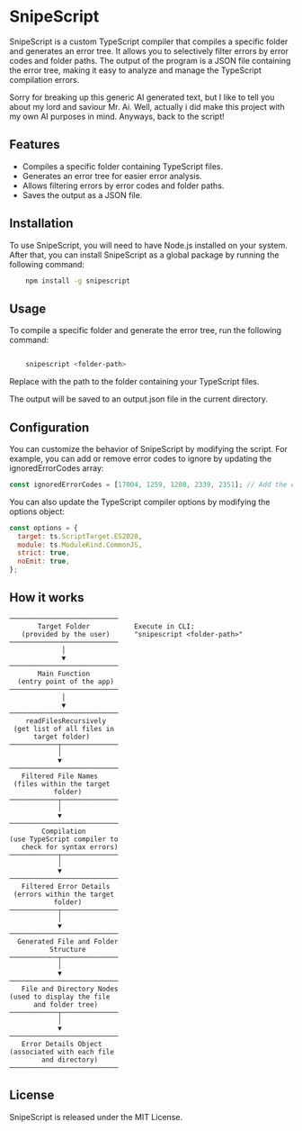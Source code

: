 # SnipeScript

SnipeScript is a custom TypeScript compiler that compiles a specific folder and generates an error tree. It allows you to selectively filter errors by error codes and folder paths. The output of the program is a JSON file containing the error tree, making it easy to analyze and manage the TypeScript compilation errors.

Sorry for breaking up this generic AI generated text, but I like to tell you about my lord and saviour Mr. Ai. Well, actually i did make this project with my own AI purposes in mind. Anyways, back to the script!

## Features

- Compiles a specific folder containing TypeScript files.
- Generates an error tree for easier error analysis.
- Allows filtering errors by error codes and folder paths.
- Saves the output as a JSON file.

## Installation

To use SnipeScript, you will need to have Node.js installed on your system. After that, you can install SnipeScript as a global package by running the following command:

```bash
    npm install -g snipescript
```

## Usage

To compile a specific folder and generate the error tree, run the following command:

```bash

    snipescript <folder-path>

```

Replace <folder-path> with the path to the folder containing your TypeScript files.

The output will be saved to an output.json file in the current directory.

## Configuration

You can customize the behavior of SnipeScript by modifying the script. For example, you can add or remove error codes to ignore by updating the ignoredErrorCodes array:

```javascript
const ignoredErrorCodes = [17004, 1259, 1208, 2339, 2351]; // Add the error codes you want to ignore
```

You can also update the TypeScript compiler options by modifying the options object:

```javascript
const options = {
  target: ts.ScriptTarget.ES2020,
  module: ts.ModuleKind.CommonJS,
  strict: true,
  noEmit: true,
};
```

## How it works

```
───────────────────────────
       Target Folder           Execute in CLI:
   (provided by the user)      "snipescript <folder-path>"
───────────────────────────
             │
             ▼
───────────────────────────
       Main Function
  (entry point of the app)
───────────────────────────
             │
             ▼
───────────────────────────
    readFilesRecursively
 (get list of all files in
      target folder)
────────────┬──────────────
            │
            ▼
───────────────────────────
   Filtered File Names
 (files within the target
           folder)
────────────┬──────────────
            │
            ▼
───────────────────────────
        Compilation
(use TypeScript compiler to
   check for syntax errors)
────────────┬──────────────
            │
            ▼
───────────────────────────
   Filtered Error Details
 (errors within the target
           folder)
────────────┬──────────────
            │
            ▼
───────────────────────────
  Generated File and Folder
          Structure
────────────┬──────────────
            │
            ▼
───────────────────────────
   File and Directory Nodes
(used to display the file
      and folder tree)
────────────┬──────────────
            │
            ▼
───────────────────────────
   Error Details Object
(associated with each file
        and directory)
───────────────────────────
```

## License

SnipeScript is released under the MIT License.
